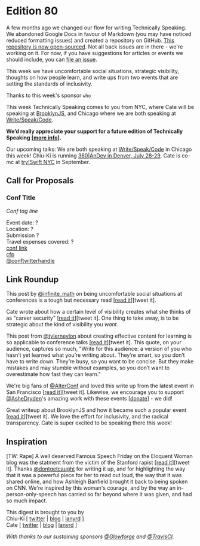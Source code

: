 # Edition 80

A few months ago we changed our flow for writing Technically Speaking. We abandoned Google Docs in favour of Markdown (you may have noticed reduced formatting issues) and created a repository on GitHub. [This repository is now open-sourced](https://github.com/catehstn/technically-speaking). Not all back issues are in there - we're working on it. For now, if you have suggestions for articles or events we should include, you can [file an issue](https://github.com/catehstn/technically-speaking/issues/new). 

This week we have uncomfortable social situations, strategic visibility, thoughts on how people learn, and write ups from two events that are setting the standards of inclusivity.

Thanks to this week's sponsor `who`

This week Technically Speaking comes to you from NYC, where Cate will be speaking at [BrooklynJS](http://brooklynjs.com/), and Chicago where we are both speaking at [Write/Speak/Code](http://www.writespeakcode.com).

**We’d really appreciate your support for a future edition of Technically Speaking [[more info](http://www.techspeak.email/sponsorship/)].**  

Our upcoming talks: We are both speaking at [Write/Speak/Code](http://www.writespeakcode.com) in Chicago this week! Chiu-Ki is running [360|AnDev in Denver, July 28-29](http://360andev.com/). Cate is co-mc at [try!Swift NYC](http://www.tryswiftnyc.com/) in September.

## Call for Proposals

### Conf Title  
*Conf tag line* 
 
Event date: ?  
Location: ?  
Submission ?  
Travel expenses covered: ?  
[conf link](?)  
[cfp](?)  
[@conftwitterhandle](?)



## Link Roundup

This post by [@infinite_math](http://twitter.com/infinite_math) on being uncomfortable social situations at conferences is a tough but necessary read [[read it](https://medium.com/@lizzerdrix/being-comfortable-enough-to-talk-15a6eb105ab9#.benawbg5z)][tweet it].  

Cate wrote about how a certain level of visibility creates what she thinks of as "career security" [[read it](http://www.catehuston.com/blog/2016/06/02/job-vs-career-stability/)][tweet it]. One thing to take away, is to be strategic about the kind of visibility you *want*.

This post from [@tylerneylon](http://twitter.com/tylerneylon) about creating effective content for learning is so applicable to conference talks [[read it](https://medium.com/@tylerneylon/sharing-what-you-know-900a7ea1299f#.v0s3n9kqv)][tweet it]. This quote, on your audience, captures so much, "Write for this audience: a version of you who hasn’t yet learned what you’re writing about. They’re smart, so you don’t have to write down. They’re busy, so you want to be concise. But they make mistakes and may stumble without examples, so you don’t want to overestimate how fast they can learn."

We're big fans of [@AlterConf](http://twitter.com/alterconf) and loved this write up from the latest event in San Francisco [[read it](https://recompilermag.com/2016/06/10/why-i-love-alterconf-the-san-francisco-edition/)][tweet it]. Likewise, we encourage you to support [@AsheDryden](http://twitter.com/ashedryden)'s amazing work with these events [[donate](http://www.alterconf.com/donate)] - we did!

Great writeup about BrooklynJS and how it became such a popular event [[read it](http://www.bkmag.com/2016/06/10/brooklyn-javascript-became-heart-boroughs-tech-scene/)][tweet it]. We love the effort for inclusivity, and the radical transparency. Cate is super excited to be speaking there this week!


## Inspiration

[TW: Rape] A well deserved Famous Speech Friday on the Eloquent Woman blog was the statment from the victim of the Stanford rapist [[read it](http://eloquentwoman.blogspot.com.co/2016/06/famous-speech-friday-stanford-rape.html)][tweet it]. Thanks [@dontgetcaught](http://twitter.com/dontgetcaught) for writing it up, and for highlighting the way that it was a powerful piece for her to read out loud, the way that it was shared online, and how Ashleigh Banfield brought it back to being spoken on CNN. We're inspired by this woman's courage, and by the way an in-person-only-speech has carried so  far beyond where it was given, and had so much impact.   
  
  
This digest is brought to you by  
Chiu-Ki [ [twitter](https://twitter.com/chiuki) | [blog](http://blog.sqisland.com/) | [lanyrd](http://lanyrd.com/profile/chiuki/) ]  
Cate [ [twitter](https://twitter.com/catehstn) | [blog](http://www.catehuston.com/blog/) | [lanyrd](http://lanyrd.com/profile/catehstn/) ]

*With thanks to our sustaining sponsors [@Glowforge](http://twitter.com/glowforge) and [@TravisCI](http://twitter.com/travisci).*
